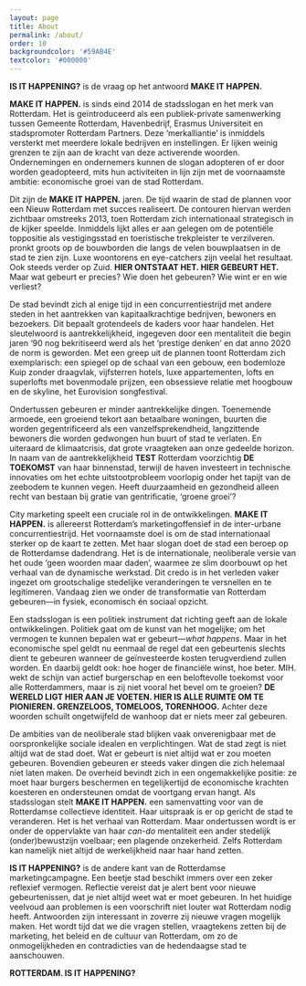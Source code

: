 ```yaml
---
layout: page
title: About
permalink: /about/
order: 10
backgroundcolor: '#59AB4E'
textcolor: '#000000'
---
```


**IS IT HAPPENING?** is de vraag op het antwoord **MAKE IT HAPPEN.**

**MAKE IT HAPPEN.** is sinds eind 2014 de stadsslogan en het merk van Rotterdam. Het is geïntroduceerd als een publiek-private samenwerking tussen Gemeente Rotterdam, Havenbedrijf, Erasmus Universiteit en stadspromoter Rotterdam Partners. Deze ‘merkalliantie’ is inmiddels versterkt met meerdere lokale bedrijven en instellingen. Er lijken weinig grenzen te zijn aan de kracht van deze activerende woorden. Ondernemingen en ondernemers kunnen de slogan adopteren of er door worden geadopteerd, mits hun activiteiten in lijn zijn met de voornaamste ambitie: economische groei van de stad Rotterdam.

Dit zijn de **MAKE IT HAPPEN.** jaren. De tijd waarin de stad de plannen voor een Nieuw Rotterdam met succes realiseert. De contouren hiervan werden zichtbaar omstreeks 2013, toen Rotterdam zich internationaal strategisch in de kijker speelde. Inmiddels lijkt alles er aan gelegen om de potentiële toppositie als vestigingsstad en toeristische trekpleister te verzilveren.  pronkt groots op de bouwborden die langs de velen bouwplaatsen in de stad te zien zijn. Luxe woontorens en eye-catchers zijn veelal het resultaat. Ook steeds verder op Zuid. **HIER ONTSTAAT HET. HIER GEBEURT HET.** Maar wat gebeurt er precies? Wie doen het gebeuren? Wie wint er en wie verliest?

De stad bevindt zich al enige tijd in een concurrentiestrijd met andere steden in het aantrekken van kapitaalkrachtige bedrijven, bewoners en bezoekers. Dit bepaalt grotendeels de kaders voor haar handelen. Het sleutelwoord is aantrekkelijkheid, ingegeven door een mentaliteit die begin jaren ‘90 nog bekritiseerd werd als het ‘prestige denken’ en dat anno 2020 de norm is geworden. Met een greep uit de plannen toont Rotterdam zich exemplarisch: een spiegel op de schaal van een gebouw, een bodemloze Kuip zonder draagvlak, vijfsterren hotels, luxe appartementen, lofts en superlofts met bovenmodale prijzen, een obsessieve relatie met hoogbouw en de skyline, het Eurovision songfestival.

Ondertussen gebeuren er minder aantrekkelijke dingen. Toenemende armoede, een groeiend tekort aan betaalbare woningen, buurten die worden gegentrificeerd als een vanzelfsprekendheid, langzittende bewoners die worden gedwongen hun buurt of stad te verlaten. En uiteraard de klimaatcrisis, dat grote vraagteken aan onze gedeelde horizon. In naam van de aantrekkelijkheid **TEST** Rotterdam voorzichtig **DE TOEKOMST** van haar binnenstad, terwijl de haven investeert in technische innovaties om het echte uitstootprobleem voorlopig onder het tapijt van de zeebodem te kunnen vegen. Heeft duurzaamheid en gezondheid alleen recht van bestaan bij gratie van gentrificatie, ‘groene groei’?

City marketing speelt een cruciale rol in de ontwikkelingen. **MAKE IT HAPPEN.** is allereerst Rotterdam’s marketingoffensief in de inter-urbane concurrentiestrijd. Het voornaamste doel is om de stad internationaal sterker op de kaart te zetten. Met haar slogan doet de stad een beroep op de Rotterdamse dadendrang. Het is de internationale, neoliberale versie van het oude ‘geen woorden maar daden’, waarmee ze slim doorbouwt op het verhaal van de dynamische werkstad. Dit credo is in het verleden vaker ingezet om grootschalige stedelijke veranderingen te versnellen en te legitimeren. Vandaag zien we onder  de transformatie van Rotterdam gebeuren—in fysiek, economisch én sociaal opzicht.

Een stadsslogan is een politiek instrument dat richting geeft aan de lokale ontwikkelingen. Politiek gaat om de kunst van het mogelijke; om het vermogen te kunnen bepalen wat er gebeurt—_what happens_. Maar in het economische spel geldt nu eenmaal de regel dat een gebeurtenis slechts dient te gebeuren wanneer de geïnvesteerde kosten terugverdiend zullen worden. En daarbij geldt ook: hoe hoger de financiële winst, hoe beter. MIH. wekt de schijn van actief burgerschap en een beloftevolle toekomst voor alle Rotterdammers, maar is zij niet vooral het bevel om te groeien? **DE WERELD LIGT HIER AAN JE VOETEN. HIER IS ALLE RUIMTE OM TE PIONIEREN. GRENZELOOS, TOMELOOS, TORENHOOG.** Achter deze woorden schuilt ongetwijfeld de wanhoop dat er niets meer zal gebeuren.

De ambities van de neoliberale stad blijken vaak onverenigbaar met de oorspronkelijke sociale idealen en verplichtingen. Wat de stad zegt is niet altijd wat de stad doet. Wat er gebeurt is niet altijd wat er zou moeten gebeuren. Bovendien gebeuren er steeds vaker dingen die zich helemaal niet laten maken. De overheid bevindt zich in een ongemakkelijke positie: ze moet haar burgers beschermen en tegelijkertijd de economische krachten koesteren en ondersteunen omdat de voortgang ervan hangt. Als stadsslogan stelt **MAKE IT HAPPEN.** een samenvatting voor van de Rotterdamse collectieve identiteit. Haar uitspraak is er op gericht de stad te veranderen. Het is het verhaal van Rotterdam. Maar ondertussen wordt is er onder de oppervlakte van haar _can-do_ mentaliteit een ander stedelijk (onder)bewustzijn voelbaar; een plagende onzekerheid. Zelfs Rotterdam kan namelijk niet altijd de werkelijkheid naar haar hand zetten.

**IS IT HAPPENING?** is de andere kant van de Rotterdamse marketingcampagne. Een beetje stad beschikt immers over een zeker reflexief vermogen. Reflectie vereist dat je alert bent voor nieuwe gebeurtenissen, dat je niet altijd weet wat er moet gebeuren. In het huidige veelvoud aan problemen is een voorschrift niet louter wat Rotterdam nodig heeft. Antwoorden zijn interessant in zoverre zij nieuwe vragen mogelijk maken. Het wordt tijd dat we die vragen stellen, vraagtekens zetten bij de marketing, het beleid en de cultuur van Rotterdam, om zo de onmogelijkheden en contradicties van de hedendaagse stad te aanschouwen.

**ROTTERDAM. IS IT HAPPENING?**
